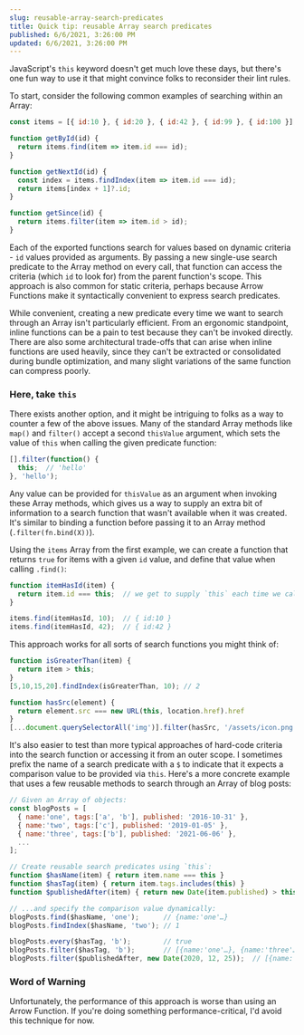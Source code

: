 ```yaml
---
slug: reusable-array-search-predicates
title: Quick tip: reusable Array search predicates
published: 6/6/2021, 3:26:00 PM
updated: 6/6/2021, 3:26:00 PM
---
```


JavaScript's `this` keyword doesn't get much love these days, but there's one fun way to use it that might convince folks to reconsider their lint rules.

To start, consider the following common examples of searching within an Array:

```js
const items = [{ id:10 }, { id:20 }, { id:42 }, { id:99 }, { id:100 }];

function getById(id) {
  return items.find(item => item.id === id);
}

function getNextId(id) {
  const index = items.findIndex(item => item.id === id);
  return items[index + 1]?.id;
}

function getSince(id) {
  return items.filter(item => item.id > id);
}
```

Each of the exported functions search for values based on dynamic criteria - `id` values provided as arguments.
By passing a new single-use search predicate to the Array method on every call, that function can access the criteria (which `id` to look for) from the parent function's scope.
This approach is also common for static criteria, perhaps because Arrow Functions make it syntactically convenient to express search predicates.

While convenient, creating a new predicate every time we want to search through an Array isn't particularly efficient.
From an ergonomic standpoint, inline functions can be a pain to test because they can't be invoked directly.
There are also some architectural trade-offs that can arise when inline functions are used heavily, since they can't be extracted or consolidated during bundle optimization, and many slight variations of the same function can compress poorly.

### Here, take `this`

There exists another option, and it might be intriguing to folks as a way to counter a few of the above issues.
Many of the standard Array methods like `map()` and `filter()` accept a second `thisValue` argument, which sets the value of `this` when calling the given predicate function:

```js
[].filter(function() {
  this;  // 'hello'
}, 'hello');
```

Any value can be provided for `thisValue` as an argument when invoking these Array methods, which gives us a way to supply an extra bit of information to a search function that wasn't available when it was created.
It's similar to binding a function before passing it to an Array method (`.filter(fn.bind(X))`).

Using the `items` Array from the first example, we can create a function that returns `true` for items with a given `id` value, and define that value when calling `.find()`:

```js
function itemHasId(item) {
  return item.id === this;  // we get to supply `this` each time we call find()
}

items.find(itemHasId, 10);  // { id:10 }
items.find(itemHasId, 42);  // { id:42 }
```

This approach works for all sorts of search functions you might think of:

```js
function isGreaterThan(item) {
  return item > this;
}
[5,10,15,20].findIndex(isGreaterThan, 10); // 2

function hasSrc(element) {
  return element.src === new URL(this, location.href).href
}
[...document.querySelectorAll('img')].filter(hasSrc, '/assets/icon.png');
```

It's also easier to test than more typical approaches of hard-code criteria into the search function or accessing it from an outer scope.
I sometimes prefix the name of a search predicate with a `$` to indicate that it expects a comparison value to be provided via `this`.
Here's a more concrete example that uses a few reusable methods to search through an Array of blog posts:

```js
// Given an Array of objects:
const blogPosts = [
  { name:'one', tags:['a', 'b'], published: '2016-10-31' },
  { name:'two', tags:['c'], published: '2019-01-05' },
  { name:'three', tags:['b'], published: '2021-06-06' },
  ...
];

// Create reusable search predicates using `this`:
function $hasName(item) { return item.name === this }
function $hasTag(item) { return item.tags.includes(this) }
function $publishedAfter(item) { return new Date(item.published) > this }

// ...and specify the comparison value dynamically:
blogPosts.find($hasName, 'one');      // {name:'one'…}
blogPosts.findIndex($hasName, 'two'); // 1

blogPosts.every($hasTag, 'b');        // true
blogPosts.filter($hasTag, 'b');       // [{name:'one'…}, {name:'three'…}]
blogPosts.filter($publishedAfter, new Date(2020, 12, 25));  // [{name:'three'…}]
```

### Word of Warning

Unfortunately, the performance of this approach is worse than using an Arrow Function.
If you're doing something performance-critical, I'd avoid this technique for now.
